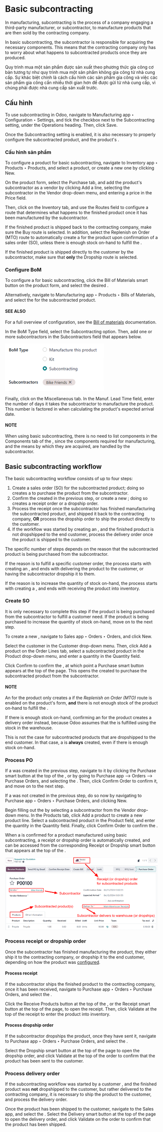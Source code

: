 # Basic subcontracting

In manufacturing, subcontracting is the process of a company engaging a third-party manufacturer, or
subcontractor, to manufacture products that are then sold by the contracting company.

In basic subcontracting, the subcontractor is responsible for acquiring the necessary components.
This means that the contracting company only has to worry about what happens to subcontracted
products once they are produced.

Quy trình mua một sản phẩm được sản xuất theo phương thức gia công cơ bản tương tự như quy trình mua một sản phẩm không gia công từ nhà cung cấp. Sự khác biệt chính là cách cấu hình các sản phẩm gia công và việc các sản phẩm gia công cần nhiều thời gian hơn để được gửi từ nhà cung cấp, vì chúng phải được nhà cung cấp sản xuất trước.

## Cấu hình

To use subcontracting in Odoo, navigate to Manufacturing app ‣ Configuration ‣
Settings, and tick the checkbox next to the Subcontracting setting, under the
Operations heading. Then, click Save.

Once the Subcontracting setting is enabled, it is also necessary to properly configure
the subcontracted product, and the product's .

<a id="manufacturing-workflows-subcontracting-basic-product-config"></a>

### Cấu hình sản phẩm

To configure a product for basic subcontracting, navigate to Inventory app ‣
Products ‣ Products, and select a product, or create a new one by clicking New.

On the product form, select the Purchase tab, and add the product's subcontractor as a
vendor by clicking Add a line, selecting the subcontractor in the Vendor
drop-down menu, and entering a price in the Price field.

Then, click on the Inventory tab, and use the Routes field to configure a
route that determines what happens to the finished product once it has been manufactured by the
subcontractor.

If the finished product is shipped back to the contracting company, make sure the Buy
route is selected. In addition, select the Replenish on Order (MTO) route to
automatically create a  for the product upon confirmation of a sales order (SO), unless there is
enough stock on-hand to fulfill the .

If the finished product is shipped directly to the customer by the subcontractor, make sure that
**only** the Dropship route is selected.

### Configure BoM

To configure a  for basic subcontracting, click the Bill of Materials smart button
on the product form, and select the desired .

Alternatively, navigate to Manufacturing app ‣ Products ‣ Bills of Materials,
and select the  for the subcontracted product.

#### SEE ALSO
For a full overview of  configuration, see the [Bill of materials](../basic_setup/bill_configuration.md) documentation.

In the BoM Type field, select the Subcontracting option. Then, add one or
more subcontractors in the Subcontractors field that appears below.

![The "BoM Type" field on a BoM, configured to manufacture the product using subcontracting.](../../../../_images/bom-type.png)

Finally, click on the Miscellaneous tab. In the Manuf. Lead Time field,
enter the number of days it takes the subcontractor to manufacture the product. This number is
factored in when calculating the product's expected arrival date.

#### NOTE
When using basic subcontracting, there is no need to list components in the
Components tab of the , since the components required for manufacturing, and the
means by which they are acquired, are handled by the subcontractor.

## Basic subcontracting workflow

The basic subcontracting workflow consists of up to four steps:

1. Create a sales order (SO) for the subcontracted product; doing so creates a  to purchase the
   product from the subcontractor.
2. Confirm the  created in the previous step, or create a new ; doing so creates a receipt
   order or a dropship order.
3. Process the receipt once the subcontractor has finished manufacturing the subcontracted product,
   and shipped it back to the contracting company, **OR** process the dropship order to ship the
   product directly to the customer.
4. If the workflow was started by creating an , and the finished product is not dropshipped to
   the end customer, process the delivery order once the product is shipped to the customer.

The specific number of steps depends on the reason that the subcontracted product is being purchased
from the subcontractor.

If the reason is to fulfill a specific customer order, the process starts with creating an , and
ends with delivering the product to the customer, or having the subcontractor dropship it to them.

If the reason is to increase the quantity of stock on-hand, the process starts with creating a ,
and ends with receiving the product into inventory.

### Create SO

It is only necessary to complete this step if the product is being purchased from the subcontractor
to fulfill a customer need. If the product is being purchased to increase the quantity of stock
on-hand, move on to the next step.

To create a new , navigate to Sales app ‣ Orders ‣ Orders, and click
New.

Select the customer in the Customer drop-down menu. Then, click Add a
product on the Order Lines tab, select a subcontracted product in the
Product drop-down menu, and enter a quantity in the Quantity field.

Click Confirm to confirm the , at which point a Purchase smart button
appears at the top of the page. This opens the  created to purchase the subcontracted product
from the subcontractor.

#### NOTE
An  for the product only creates a  if the *Replenish on Order (MTO)* route is enabled on
the product's form, **and** there is not enough stock of the product on-hand to fulfill the .

If there is enough stock on-hand, confirming an  for the product creates a delivery order
instead, because Odoo assumes that the  is fulfilled using the stock in the warehouse.

This is not the case for subcontracted products that are dropshipped to the end customer. In that
case, a  is **always** created, even if there is enough stock on-hand.

### Process PO

If a  was created in the previous step, navigate to it by clicking the Purchase
smart button at the top of the , or by going to Purchase app --> Orders --> Purchase
Orders, and selecting the . Then, click Confirm Order to confirm it, and move on to
the next step.

If a  was not created in the previous step, do so now by navigating to Purchase
app ‣ Orders ‣ Purchase Orders, and clicking New.

Begin filling out the  by selecting a subcontractor from the Vendor drop-down menu.
In the Products tab, click Add a product to create a new product line.
Select a subcontracted product in the Product field, and enter the quantity in the
Quantity field. Finally, click Confirm Order to confirm the .

When a  is confirmed for a product manufactured using basic subcontracting, a receipt or
dropship order is automatically created, and can be accessed from the corresponding
Receipt or Dropship smart button that appears at the top of the .

![A PO for a basic subcontracting product, with a Receipt smart button at the top of the page.](../../../../_images/subcontractor-po.png)

### Process receipt or dropship order

Once the subcontractor has finished manufacturing the product, they either ship it to the
contracting company, or dropship it to the end customer, depending on how the product was
[configured](#manufacturing-workflows-subcontracting-basic-product-config).

#### Process receipt

If the subcontractor ships the finished product to the contracting company, once it has been
received, navigate to Purchase app ‣ Orders ‣ Purchase Orders, and select the
.

Click the Receive Products button at the top of the , or the Receipt
smart button at the top of the page, to open the receipt. Then, click Validate at the
top of the receipt to enter the product into inventory.

#### Process dropship order

If the subcontractor dropships the product, once they have sent it, navigate to
Purchase app ‣ Orders ‣ Purchase Orders, and select the .

Select the Dropship smart button at the top of the page to open the dropship order, and
click Validate at the top of the order to confirm that the product has been sent to the
customer.

### Process delivery order

If the subcontracting workflow was started by a customer , and the finished product was **not**
dropshipped to the customer, but rather delivered to the contracting company, it is necessary to
ship the product to the customer, and process the delivery order.

Once the product has been shipped to the customer, navigate to the Sales app, and
select the . Select the Delivery smart button at the top of the page to open the
delivery order, and click Validate on the order to confirm that the product has been
shipped.
